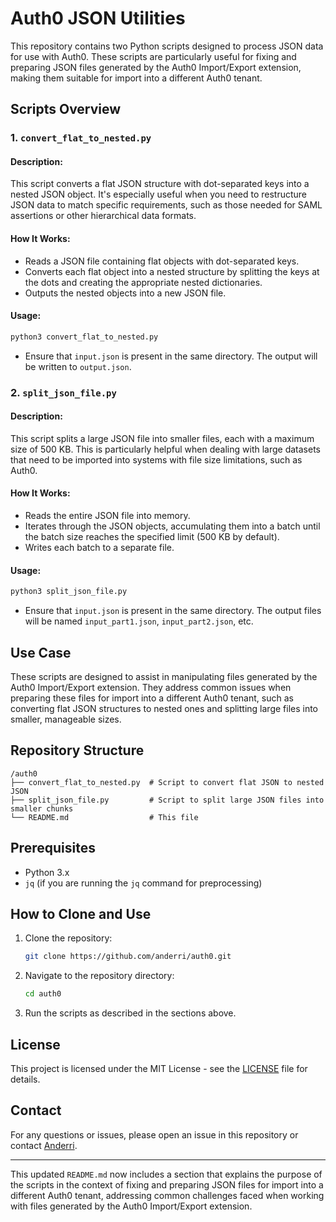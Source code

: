 # Auth0 JSON Utilities

This repository contains two Python scripts designed to process JSON data for use with Auth0. These scripts are particularly useful for fixing and preparing JSON files generated by the Auth0 Import/Export extension, making them suitable for import into a different Auth0 tenant.

## Scripts Overview

### 1. `convert_flat_to_nested.py`

#### Description:
This script converts a flat JSON structure with dot-separated keys into a nested JSON object. It's especially useful when you need to restructure JSON data to match specific requirements, such as those needed for SAML assertions or other hierarchical data formats.

#### How It Works:
- Reads a JSON file containing flat objects with dot-separated keys.
- Converts each flat object into a nested structure by splitting the keys at the dots and creating the appropriate nested dictionaries.
- Outputs the nested objects into a new JSON file.

#### Usage:
```bash
python3 convert_flat_to_nested.py
```
- Ensure that `input.json` is present in the same directory. The output will be written to `output.json`.

### 2. `split_json_file.py`

#### Description:
This script splits a large JSON file into smaller files, each with a maximum size of 500 KB. This is particularly helpful when dealing with large datasets that need to be imported into systems with file size limitations, such as Auth0.

#### How It Works:
- Reads the entire JSON file into memory.
- Iterates through the JSON objects, accumulating them into a batch until the batch size reaches the specified limit (500 KB by default).
- Writes each batch to a separate file.

#### Usage:
```bash
python3 split_json_file.py
```
- Ensure that `input.json` is present in the same directory. The output files will be named `input_part1.json`, `input_part2.json`, etc.

## Use Case

These scripts are designed to assist in manipulating files generated by the Auth0 Import/Export extension. They address common issues when preparing these files for import into a different Auth0 tenant, such as converting flat JSON structures to nested ones and splitting large files into smaller, manageable sizes.

## Repository Structure

```
/auth0
├── convert_flat_to_nested.py  # Script to convert flat JSON to nested JSON
├── split_json_file.py         # Script to split large JSON files into smaller chunks
└── README.md                  # This file
```

## Prerequisites

- Python 3.x
- `jq` (if you are running the `jq` command for preprocessing)

## How to Clone and Use

1. Clone the repository:
   ```bash
   git clone https://github.com/anderri/auth0.git
   ```
2. Navigate to the repository directory:
   ```bash
   cd auth0
   ```
3. Run the scripts as described in the sections above.

## License

This project is licensed under the MIT License - see the [LICENSE](LICENSE) file for details.

## Contact

For any questions or issues, please open an issue in this repository or contact [Anderri](https://github.com/anderri).

---

This updated `README.md` now includes a section that explains the purpose of the scripts in the context of fixing and preparing JSON files for import into a different Auth0 tenant, addressing common challenges faced when working with files generated by the Auth0 Import/Export extension.
